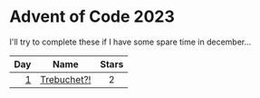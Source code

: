 # Advent of Code 2023

I'll try to complete these if I have some spare time in december...

|            Day             |                               Name                                   | Stars |
|---------------------------:|:--------------------------------------------------------------------:|:-----:|
|  [1](days/_1/src/main.rs)  |          [Trebuchet?!](https://adventofcode.com/2023/day/1)          |   2   |
